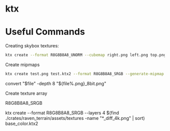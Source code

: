 # ktx

# Useful Commands

Creating skybox textures:

```bash
ktx create --format R8G8B8A8_UNORM --cubemap right.png left.png top.png bot.png front.png back.png skybox.ktx2
```

Create mipmaps

```bash
ktx create test.png test.ktx2 --format R8G8B8A8_SRGB --generate-mipmap
```

convert "$file" -depth 8 "${file%.png}_8bit.png"

Create texture array

R8G8B8A8_SRGB

ktx create --format R8G8B8A8_SRGB --layers 4 $(find ./crates/raven_terrain/assets/textures -name "*_diff_4k.png" | sort) base_color.ktx2
